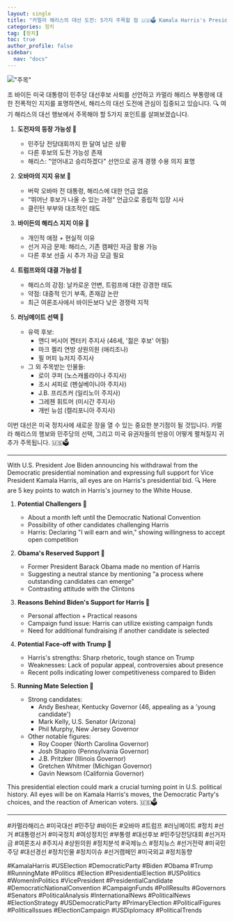 ```yaml
---
layout: single
title: "카멀라 해리스의 대선 도전: 5가지 주목할 점 🇺🇸🗳️ Kamala Harris's Presidential Bid: 5 Key Points to Watch 🇺🇸🗳️"
categories: 정치
tag: [정치]
toc: true
author_profile: false
sidebar:
  nav: "docs"
---
```

!["주목"](/assets/images/hand.jpg)

조 바이든 미국 대통령이 민주당 대선후보 사퇴를 선언하고 카멀라 해리스 부통령에 대한 전폭적인 지지를 표명하면서, 해리스의 대선 도전에 관심이 집중되고 있습니다. 🔍 여기 해리스의 대선 행보에서 주목해야 할 5가지 포인트를 살펴보겠습니다.

1. **도전자의 등장 가능성 👥**
   - 민주당 전당대회까지 한 달여 남은 상황
   - 다른 후보의 도전 가능성 존재
   - 해리스: "얻어내고 승리하겠다" 선언으로 공개 경쟁 수용 의지 표명

2. **오바마의 지지 유보 🤔**
   - 버락 오바마 전 대통령, 해리스에 대한 언급 없음
   - "뛰어난 후보가 나올 수 있는 과정" 언급으로 중립적 입장 시사
   - 클린턴 부부와 대조적인 태도

3. **바이든의 해리스 지지 이유 💼**
   - 개인적 애정 + 현실적 이유
   - 선거 자금 문제: 해리스, 기존 캠페인 자금 활용 가능
   - 다른 후보 선출 시 추가 자금 모금 필요

4. **트럼프와의 대결 가능성 🥊**
   - 해리스의 강점: 날카로운 언변, 트럼프에 대한 강경한 태도
   - 약점: 대중적 인기 부족, 존재감 논란
   - 최근 여론조사에서 바이든보다 낮은 경쟁력 지적

5. **러닝메이트 선택 🤝**
   - 유력 후보:
     - 앤디 버시어 켄터키 주지사 (46세, '젊은 후보' 어필)
     - 마크 켈리 연방 상원의원 (애리조나)
     - 필 머피 뉴저지 주지사
   - 그 외 주목받는 인물들:
     - 로이 쿠퍼 (노스캐롤라이나 주지사)
     - 조시 셔피로 (펜실베이니아 주지사)
     - J.B. 프리츠커 (일리노이 주지사)
     - 그레첸 휘트머 (미시간 주지사)
     - 개빈 뉴섬 (캘리포니아 주지사)

이번 대선은 미국 정치사에 새로운 장을 열 수 있는 중요한 분기점이 될 것입니다. 카멀라 해리스의 행보와 민주당의 선택, 그리고 미국 유권자들의 반응이 어떻게 펼쳐질지 귀추가 주목됩니다. 🇺🇸🗳️

---

With U.S. President Joe Biden announcing his withdrawal from the Democratic presidential nomination and expressing full support for Vice President Kamala Harris, all eyes are on Harris's presidential bid. 🔍 Here are 5 key points to watch in Harris's journey to the White House.

1. **Potential Challengers 👥**
   - About a month left until the Democratic National Convention
   - Possibility of other candidates challenging Harris
   - Harris: Declaring "I will earn and win," showing willingness to accept open competition

2. **Obama's Reserved Support 🤔**
   - Former President Barack Obama made no mention of Harris
   - Suggesting a neutral stance by mentioning "a process where outstanding candidates can emerge"
   - Contrasting attitude with the Clintons

3. **Reasons Behind Biden's Support for Harris 💼**
   - Personal affection + Practical reasons
   - Campaign fund issue: Harris can utilize existing campaign funds
   - Need for additional fundraising if another candidate is selected

4. **Potential Face-off with Trump 🥊**
   - Harris's strengths: Sharp rhetoric, tough stance on Trump
   - Weaknesses: Lack of popular appeal, controversies about presence
   - Recent polls indicating lower competitiveness compared to Biden

5. **Running Mate Selection 🤝**
   - Strong candidates:
     - Andy Beshear, Kentucky Governor (46, appealing as a 'young candidate')
     - Mark Kelly, U.S. Senator (Arizona)
     - Phil Murphy, New Jersey Governor
   - Other notable figures:
     - Roy Cooper (North Carolina Governor)
     - Josh Shapiro (Pennsylvania Governor)
     - J.B. Pritzker (Illinois Governor)
     - Gretchen Whitmer (Michigan Governor)
     - Gavin Newsom (California Governor)

This presidential election could mark a crucial turning point in U.S. political history. All eyes will be on Kamala Harris's moves, the Democratic Party's choices, and the reaction of American voters. 🇺🇸🗳️

---

#카멀라해리스 #미국대선 #민주당 #바이든 #오바마 #트럼프 #러닝메이트 #정치 #선거 #대통령선거 #미국정치 #여성정치인 #부통령 #대선후보 #민주당전당대회 #선거자금 #여론조사 #주지사 #상원의원 #정치분석 #국제뉴스 #정치뉴스 #선거전략 #미국민주당 #대선경선 #정치인물 #정치이슈 #선거캠페인 #미국외교 #정치동향

#KamalaHarris #USElection #DemocraticParty #Biden #Obama #Trump #RunningMate #Politics #Election #PresidentialElection #USPolitics #WomenInPolitics #VicePresident #PresidentialCandidate #DemocraticNationalConvention #CampaignFunds #PollResults #Governors #Senators #PoliticalAnalysis #InternationalNews #PoliticalNews #ElectionStrategy #USDemocraticParty #PrimaryElection #PoliticalFigures #PoliticalIssues #ElectionCampaign #USDiplomacy #PoliticalTrends